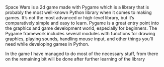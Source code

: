 Space Wars is  a 2d game made with Pygame which is a library that is probably the most well-known Python library when it comes to making games. It’s not the most advanced or high-level library, but it’s comparatively simple and easy to learn. Pygame is a great entry point into the graphics and game development world, especially for beginners.
The Pygame framework includes several modules with functions for drawing graphics, playing sounds, handling mouse input, and other things you’ll need while developing games in Python.

In the game I have managed to do most of the necessary stuff, from there on the remaining bit will be done after further learning of the library
